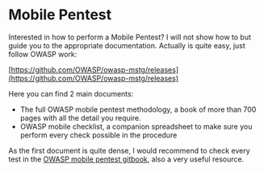 # Mobile Pentest

Interested in how to perform a Mobile Pentest? I will not show how to but guide you to the appropriate documentation. 
Actually is quite easy, just follow OWASP work:

[https://github.com/OWASP/owasp-mstg/releases](https://github.com/OWASP/owasp-mstg/releases)

Here you can find 2 main documents:

- The full OWASP mobile pentest methodology, a book of more than 700 pages with all the detail you require.
- OWASP mobile checklist, a companion spreadsheet to make sure you perform every check possible in the procedure

As the first document is quite dense, I would recommend to check every test in the [OWASP mobile pentest gitbook](https://mobile-security.gitbook.io/mobile-security-testing-guide/),
also a very useful resource.